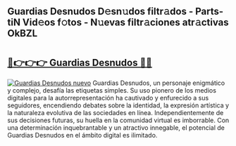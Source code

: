 ## Guardias Desnudos D𝚎sn𝚞dos filtr𝚊dos - Parts-tiN Vid𝚎os f𝚘tos - N𝚞evas filtr𝚊ciones atr𝚊ctivas OkBZL

# <h2><a href="http://mbc8fwl.tromn.icu/?c=Guardias+Desnudos">🔗👉👉👉 Guardias Desnudos 🔗🔗</a></h2>

[![Guardias Desnudos nuevo](https://i.imgur.com/pEAQMta.gif)](http://mbc8fwl.tromn.icu/?c=Guardias+Desnudos)
Guardias Desnudos, un personaje enigmático y complejo, desafía las etiquetas simples. Su uso pionero de los medios digitales para la autorrepresentación ha cautivado y enfurecido a sus seguidores, encendiendo debates sobre la identidad, la expresión artística y la naturaleza evolutiva de las sociedades en línea. Independientemente de sus decisiones futuras, su huella en la comunidad virtual es imborrable. Con una determinación inquebrantable y un atractivo innegable, el potencial de Guardias Desnudos en el ámbito digital es ilimitado.
